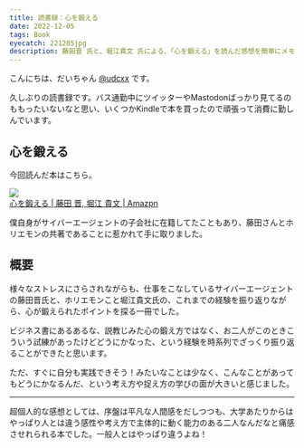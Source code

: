 ```yaml
---
title: 読書録：心を鍛える
date: 2022-12-05
tags: Book
eyecatch: 221205jpg
description: 藤田晋 氏と、堀江貴文 氏による、「心を鍛える」を読んだ感想を簡単にメモっておきます
---
```


こんにちは、だいちゃん [@udcxx](https://twitter.com/udc_xx) です。

久しぶりの読書録です。バス通勤中にツイッターやMastodonばっかり見てるのももったいないなと思い、いくつかKindleで本を買ったので頑張って消費に勤しんでいます。

## 心を鍛える

今回読んだ本はこちら。

[![](https://m.media-amazon.com/images/I/21siE50E0lL.jpg)](https://amzn.to/3XXKV4o)    
[心を鍛える | 藤田 晋, 堀江 貴文 | Amazpn](https://amzn.to/3XXKV4o)

僕自身がサイバーエージェントの子会社に在籍してたこともあり、藤田さんとホリエモンの共著であることに惹かれて手に取りました。

## 概要

様々なストレスにさらされながらも、仕事をこなしているサイバーエージェントの藤田晋氏と、ホリエモンこと堀江貴文氏の、これまでの経験を振り返りながら、心が鍛えられたポイントを探る一冊でした。

ビジネス書にあるあるな、説教じみた心の鍛え方ではなく、お二人がこのときこういう試練があったけどどうにかなった、という経験を時系列でざっくり振り返ることができたと思います。

ただ、すぐに自分も実践できそう！みたいなことは少なく、こんなことがあってもどうにかなるんだ、という考え方や捉え方の学びの面が大きいと感じました。

---

超個人的な感想としては、序盤は平凡な人間感をだしつつも、大学あたりからはやっぱり人とは違う感性や考え方で主体的に動く能力のある二人なんだなと痛感させれられる本でした。一般人とはやっぱり違うよね！
